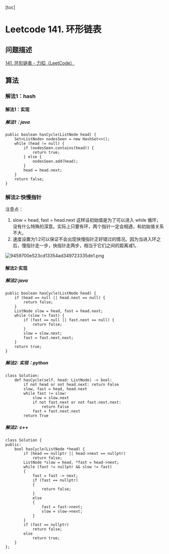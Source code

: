 [toc]

# Leetcode 141. 环形链表

## 问题描述

[141. 环形链表 - 力扣（LeetCode）](https://leetcode-cn.com/problems/linked-list-cycle/)

## 算法

### 解法1：hash

#### 解法1：实现

##### 解法1：java

```
public boolean hasCycle(ListNode head) {
    Set<ListNode> nodesSeen = new HashSet<>();
    while (head != null) {
        if (nodesSeen.contains(head)) {
            return true;
        } else {
            nodesSeen.add(head);
        }
        head = head.next;
    }
    return false;
}
```

### 解法2:快慢指针

注意点：
1. slow = head, fast = head.next 这样设初始值是为了可以进入 while 循环，没有什么特殊的深意。实际上只要有环，两个指针一定会相遇，和初始值关系不大。
2. 速度设置为1:2可以保证不会出现快慢指针正好错过的情况。因为当进入环之后，慢指针走一步，快指针走两步，相当于它们之间的距离减1。

![9459700e523cd13354ad349723335de1.png](evernotecid://8E200321-31A9-427B-BECA-CC44235980BC/appyinxiangcom/22483756/ENResource/p11283)

#### 解法2:实现

##### 解法2:java

```
public boolean hasCycle(ListNode head) {
    if (head == null || head.next == null) {
        return false;
    }
    ListNode slow = head, fast = head.next;
    while (slow != fast) {
        if (fast == null || fast.next == null) {
            return false;
        }
        slow = slow.next;
        fast = fast.next.next;
    }
    return true;
}
```

##### 解法2: 实现：python

```
class Solution:
    def hasCycle(self, head: ListNode) -> bool:
        if not head or not head.next: return False
        slow, fast = head, head.next
        while fast != slow:
            slow = slow.next
            if not fast.next or not fast.next.next:
                return False
            fast = fast.next.next
        return True
```

##### 解法2: c++

```
class Solution {
public:
    bool hasCycle(ListNode *head) {
        if (head == nullptr || head->next == nullptr)
            return false;
        ListNode *slow = head, *fast = head->next;
        while (fast != nullptr && slow != fast)
        {
            fast = fast -> next;
            if (fast == nullptr)
            {
                return false;
            }
            else
            {
                fast = fast->next;
                slow = slow->next;
            }
        }
        if (fast == nullptr)
            return false;
        else
            return true;
    }
};
```
